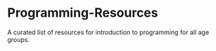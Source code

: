 # Programming-Resources
A curated list of resources for introduction to programming for all age groups.
